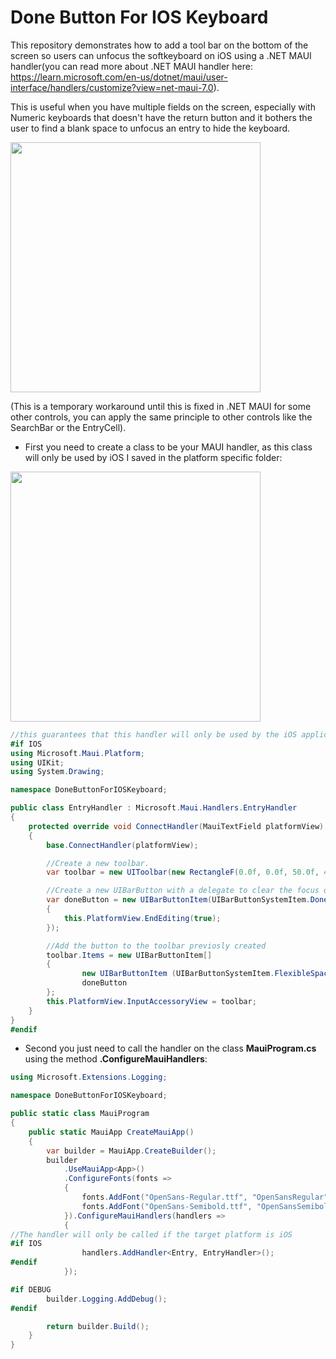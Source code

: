 # Done Button For IOS Keyboard

This repository demonstrates how to add a tool bar on the bottom of the screen so users can unfocus the softkeyboard on iOS using a .NET MAUI handler(you can read more about .NET MAUI handler here: https://learn.microsoft.com/en-us/dotnet/maui/user-interface/handlers/customize?view=net-maui-7.0).

This is useful when you have multiple fields on the screen, especially with Numeric keyboards that doesn't have the return button and it bothers the user to find a blank space to unfocus an entry to hide the keyboard.

<img src="https://user-images.githubusercontent.com/58345161/211714009-f7b9439b-4fc7-47c6-8dbb-9c91b9917d56.gif" width="400">

(This is a temporary workaround until this is fixed in .NET MAUI for some other controls, you can apply the same principle to other controls like the SearchBar or the EntryCell).

 - First you need to create a class to be your MAUI handler, as this class will only be used by iOS I saved in the platform specific folder:

<img src="https://user-images.githubusercontent.com/58345161/211709827-5efdd49c-3891-4e65-a423-f68a1e7c66dc.png" width="400">

```csharp
//this guarantees that this handler will only be used by the iOS application
#if IOS
using Microsoft.Maui.Platform;
using UIKit;
using System.Drawing;

namespace DoneButtonForIOSKeyboard;

public class EntryHandler : Microsoft.Maui.Handlers.EntryHandler
{
    protected override void ConnectHandler(MauiTextField platformView)
    {
        base.ConnectHandler(platformView);

        //Create a new toolbar.
        var toolbar = new UIToolbar(new RectangleF(0.0f, 0.0f, 50.0f, 44.0f));

        //Create a new UIBarButton with a delegate to clear the focus on the Entry by calling a method that forces the text to stop being edited.
        var doneButton = new UIBarButtonItem(UIBarButtonSystemItem.Done, delegate
        {
            this.PlatformView.EndEditing(true);
        });

        //Add the button to the toolbar previosly created
        toolbar.Items = new UIBarButtonItem[]
        {
                new UIBarButtonItem (UIBarButtonSystemItem.FlexibleSpace),
                doneButton
        };
        this.PlatformView.InputAccessoryView = toolbar;
    }
}
#endif
```
 - Second you just need to call the handler on the class **MauiProgram.cs**  using the method **.ConfigureMauiHandlers**:
```csharp
using Microsoft.Extensions.Logging;

namespace DoneButtonForIOSKeyboard;

public static class MauiProgram
{
	public static MauiApp CreateMauiApp()
	{
		var builder = MauiApp.CreateBuilder();
		builder
			.UseMauiApp<App>()
			.ConfigureFonts(fonts =>
			{
				fonts.AddFont("OpenSans-Regular.ttf", "OpenSansRegular");
				fonts.AddFont("OpenSans-Semibold.ttf", "OpenSansSemibold");
			}).ConfigureMauiHandlers(handlers =>
            {
//The handler will only be called if the target platform is iOS
#if IOS
                handlers.AddHandler<Entry, EntryHandler>();
#endif
            });

#if DEBUG
		builder.Logging.AddDebug();
#endif

		return builder.Build();
	}
}
```
